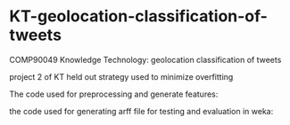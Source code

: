 # KT-geolocation-classification-of-tweets
COMP90049 Knowledge Technology: geolocation classification of tweets



project 2 of KT
held out strategy used to minimize overfitting

The code used for preprocessing and generate features: 

the code used for generating arff file for testing and evaluation in weka: 

